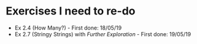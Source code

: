 # Exercises I need to re-do

* Ex 2.4 (How Many?) - First done: 18/05/19
* Ex 2.7 (Stringy Strings) with *Further Exploration* - First done: 19/05/19